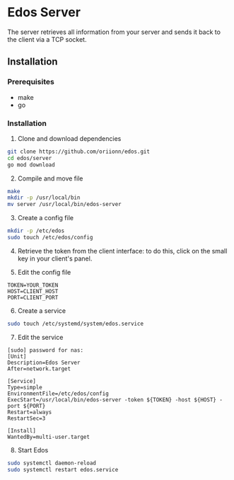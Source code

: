 # Edos Server
The server retrieves all information from your server and sends it back to the client via a TCP socket.

## Installation
### Prerequisites
- make
- go

### Installation
1. Clone and download dependencies
```sh
git clone https://github.com/oriionn/edos.git
cd edos/server
go mod download
```

2. Compile and move file
```sh
make
mkdir -p /usr/local/bin
mv server /usr/local/bin/edos-server
```

3. Create a config file
```sh
mkdir -p /etc/edos
sudo touch /etc/edos/config
```

4. Retrieve the token from the client interface: to do this, click on the small key in your client's panel.

5. Edit the config file
```
TOKEN=YOUR_TOKEN
HOST=CLIENT_HOST
PORT=CLIENT_PORT
```

6. Create a service
```sh
sudo touch /etc/systemd/system/edos.service
```

7. Edit the service
```
[sudo] password for nas:
[Unit]
Description=Edos Server
After=network.target

[Service]
Type=simple
EnvironmentFile=/etc/edos/config
ExecStart=/usr/local/bin/edos-server -token ${TOKEN} -host ${HOST} -port ${PORT}
Restart=always
RestartSec=3

[Install]
WantedBy=multi-user.target
```

8. Start Edos
```sh
sudo systemctl daemon-reload
sudo systemctl restart edos.service
```
